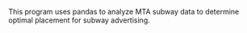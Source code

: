 
This program uses pandas to analyze MTA subway data to determine optimal placement for subway advertising. 
